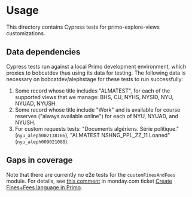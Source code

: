 # Usage

This directory contains Cypress tests for primo-explore-views customizations.

## Data dependencies

Cypress tests run against a local Primo development environment, which proxies to bobcatdev thus using its data for testing. The following data is necessary on bobcatdev/alephstage for these tests to run successfully:

1. Some record whose title includes "ALMATEST", for each of the supported views that we manage: BHS, CU, NYHS, NYSID, NYU, NYUAD, NYUSH.
1. Some record whose title include "Work" and is available for course reserves ("always available online") for each of NYU, NYUAD, and NYUSH.
1. For custom requests tests: "Documents algériens. Série politique." (`nyu_aleph002138166`), "ALMATEST NSHNG_PPL_ZZ_11 Loaned" (`nyu_aleph009021088`).

## Gaps in coverage

Note that there are currently no e2e tests for the `customFinesAndFees` module.
For details, see [this comment](https://nyu-lib.monday.com/boards/765008773/pulses/3241782159/posts/1823268034)
in monday.com ticket [Create Fines\+Fees language in Primo](https://nyu-lib.monday.com/boards/765008773/pulses/3241782159).
